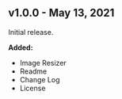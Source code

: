 ## v1.0.0 - May 13, 2021
Initial release.

**Added:**
- Image Resizer
- Readme
- Change Log
- License